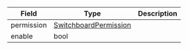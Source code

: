 | Field | Type | Description |
|--|--|--|
| permission |  [SwitchboardPermission](/program/types/switchboardpermission) | |
| enable |  bool | |

